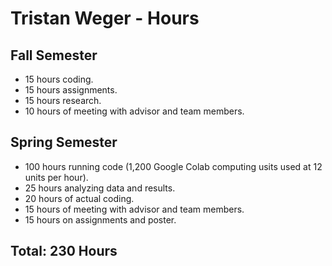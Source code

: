 # Tristan Weger - Hours

## Fall Semester
-	15 hours coding.
- 15 hours assignments.
- 15 hours research.
- 10 hours of meeting with advisor and team members.

## Spring Semester
- 100 hours running code (1,200 Google Colab computing usits used at 12 units per hour).
- 25 hours analyzing data and results.
- 20 hours of actual coding.
- 15 hours of meeting with advisor and team members.
- 15 hours on assignments and poster.

## Total: 230 Hours
